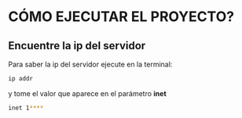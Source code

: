 # CÓMO EJECUTAR EL PROYECTO? 

## Encuentre la ip del servidor

Para saber la ip del servidor ejecute en la terminal:

```bash
ip addr
```

y tome el valor que aparece en el parámetro **inet**

```bash
inet 1****
```